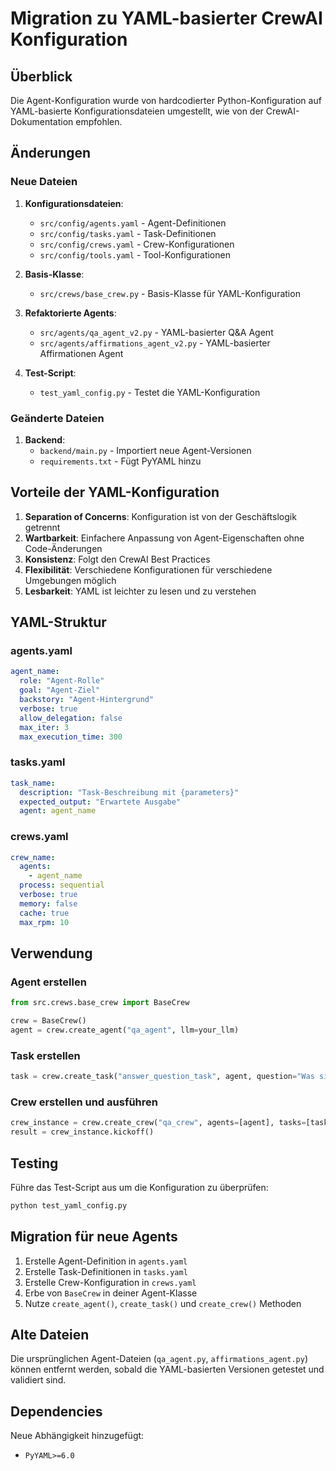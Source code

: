 # Migration zu YAML-basierter CrewAI Konfiguration

## Überblick

Die Agent-Konfiguration wurde von hardcodierter Python-Konfiguration auf YAML-basierte Konfigurationsdateien umgestellt, wie von der CrewAI-Dokumentation empfohlen.

## Änderungen

### Neue Dateien

1. **Konfigurationsdateien**:
   - `src/config/agents.yaml` - Agent-Definitionen
   - `src/config/tasks.yaml` - Task-Definitionen
   - `src/config/crews.yaml` - Crew-Konfigurationen
   - `src/config/tools.yaml` - Tool-Konfigurationen

2. **Basis-Klasse**:
   - `src/crews/base_crew.py` - Basis-Klasse für YAML-Konfiguration

3. **Refaktorierte Agents**:
   - `src/agents/qa_agent_v2.py` - YAML-basierter Q&A Agent
   - `src/agents/affirmations_agent_v2.py` - YAML-basierter Affirmationen Agent

4. **Test-Script**:
   - `test_yaml_config.py` - Testet die YAML-Konfiguration

### Geänderte Dateien

1. **Backend**:
   - `backend/main.py` - Importiert neue Agent-Versionen
   - `requirements.txt` - Fügt PyYAML hinzu

## Vorteile der YAML-Konfiguration

1. **Separation of Concerns**: Konfiguration ist von der Geschäftslogik getrennt
2. **Wartbarkeit**: Einfachere Anpassung von Agent-Eigenschaften ohne Code-Änderungen
3. **Konsistenz**: Folgt den CrewAI Best Practices
4. **Flexibilität**: Verschiedene Konfigurationen für verschiedene Umgebungen möglich
5. **Lesbarkeit**: YAML ist leichter zu lesen und zu verstehen

## YAML-Struktur

### agents.yaml
```yaml
agent_name:
  role: "Agent-Rolle"
  goal: "Agent-Ziel"
  backstory: "Agent-Hintergrund"
  verbose: true
  allow_delegation: false
  max_iter: 3
  max_execution_time: 300
```

### tasks.yaml
```yaml
task_name:
  description: "Task-Beschreibung mit {parameters}"
  expected_output: "Erwartete Ausgabe"
  agent: agent_name
```

### crews.yaml
```yaml
crew_name:
  agents:
    - agent_name
  process: sequential
  verbose: true
  memory: false
  cache: true
  max_rpm: 10
```

## Verwendung

### Agent erstellen
```python
from src.crews.base_crew import BaseCrew

crew = BaseCrew()
agent = crew.create_agent("qa_agent", llm=your_llm)
```

### Task erstellen
```python
task = crew.create_task("answer_question_task", agent, question="Was sind die 7 Lebenszyklen?")
```

### Crew erstellen und ausführen
```python
crew_instance = crew.create_crew("qa_crew", agents=[agent], tasks=[task])
result = crew_instance.kickoff()
```

## Testing

Führe das Test-Script aus um die Konfiguration zu überprüfen:

```bash
python test_yaml_config.py
```

## Migration für neue Agents

1. Erstelle Agent-Definition in `agents.yaml`
2. Erstelle Task-Definitionen in `tasks.yaml`
3. Erstelle Crew-Konfiguration in `crews.yaml`
4. Erbe von `BaseCrew` in deiner Agent-Klasse
5. Nutze `create_agent()`, `create_task()` und `create_crew()` Methoden

## Alte Dateien

Die ursprünglichen Agent-Dateien (`qa_agent.py`, `affirmations_agent.py`) können entfernt werden, sobald die YAML-basierten Versionen getestet und validiert sind.

## Dependencies

Neue Abhängigkeit hinzugefügt:
- `PyYAML>=6.0`